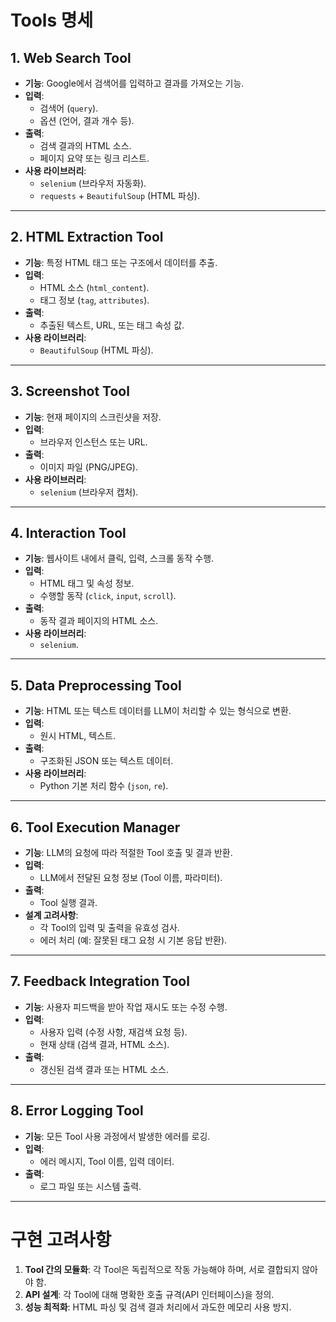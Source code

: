 # Tools 명세

## 1. Web Search Tool
- **기능**: Google에서 검색어를 입력하고 결과를 가져오는 기능.
- **입력**:
  - 검색어 (`query`).
  - 옵션 (언어, 결과 개수 등).
- **출력**:
  - 검색 결과의 HTML 소스.
  - 페이지 요약 또는 링크 리스트.
- **사용 라이브러리**:
  - `selenium` (브라우저 자동화).
  - `requests` + `BeautifulSoup` (HTML 파싱).

---

## 2. HTML Extraction Tool
- **기능**: 특정 HTML 태그 또는 구조에서 데이터를 추출.
- **입력**:
  - HTML 소스 (`html_content`).
  - 태그 정보 (`tag`, `attributes`).
- **출력**:
  - 추출된 텍스트, URL, 또는 태그 속성 값.
- **사용 라이브러리**:
  - `BeautifulSoup` (HTML 파싱).

---

## 3. Screenshot Tool
- **기능**: 현재 페이지의 스크린샷을 저장.
- **입력**:
  - 브라우저 인스턴스 또는 URL.
- **출력**:
  - 이미지 파일 (PNG/JPEG).
- **사용 라이브러리**:
  - `selenium` (브라우저 캡처).

---

## 4. Interaction Tool
- **기능**: 웹사이트 내에서 클릭, 입력, 스크롤 동작 수행.
- **입력**:
  - HTML 태그 및 속성 정보.
  - 수행할 동작 (`click`, `input`, `scroll`).
- **출력**:
  - 동작 결과 페이지의 HTML 소스.
- **사용 라이브러리**:
  - `selenium`.

---

## 5. Data Preprocessing Tool
- **기능**: HTML 또는 텍스트 데이터를 LLM이 처리할 수 있는 형식으로 변환.
- **입력**:
  - 원시 HTML, 텍스트.
- **출력**:
  - 구조화된 JSON 또는 텍스트 데이터.
- **사용 라이브러리**:
  - Python 기본 처리 함수 (`json`, `re`).

---

## 6. Tool Execution Manager
- **기능**: LLM의 요청에 따라 적절한 Tool 호출 및 결과 반환.
- **입력**:
  - LLM에서 전달된 요청 정보 (Tool 이름, 파라미터).
- **출력**:
  - Tool 실행 결과.
- **설계 고려사항**:
  - 각 Tool의 입력 및 출력을 유효성 검사.
  - 에러 처리 (예: 잘못된 태그 요청 시 기본 응답 반환).

---

## 7. Feedback Integration Tool
- **기능**: 사용자 피드백을 받아 작업 재시도 또는 수정 수행.
- **입력**:
  - 사용자 입력 (수정 사항, 재검색 요청 등).
  - 현재 상태 (검색 결과, HTML 소스).
- **출력**:
  - 갱신된 검색 결과 또는 HTML 소스.

---

## 8. Error Logging Tool
- **기능**: 모든 Tool 사용 과정에서 발생한 에러를 로깅.
- **입력**:
  - 에러 메시지, Tool 이름, 입력 데이터.
- **출력**:
  - 로그 파일 또는 시스템 출력.

---

# 구현 고려사항
1. **Tool 간의 모듈화**: 각 Tool은 독립적으로 작동 가능해야 하며, 서로 결합되지 않아야 함.
2. **API 설계**: 각 Tool에 대해 명확한 호출 규격(API 인터페이스)을 정의.
3. **성능 최적화**: HTML 파싱 및 검색 결과 처리에서 과도한 메모리 사용 방지.
